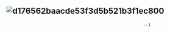 ## ![d176562baacde53f3d5b521b3f1ec800](https://github.com/user-attachments/assets/16435b46-95d4-40f7-a3a6-4e6966e1ee14)
                                                      :-)
